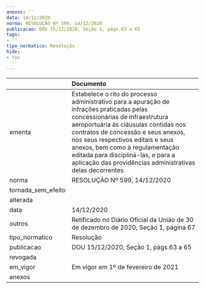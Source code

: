 ```yaml
---
anexos: ''
data: 14/12/2020
norma: RESOLUÇÃO Nº 599, 14/12/2020
publicacao: DOU 15/12/2020, Seção 1, págs.63 a 65
tags:
- ''
tipo_normatico: Resolução
hide: 
- toc 
 
---
```


|                    | Documento                                                                                                                                                                                                                                                                                                                                                                           |
|:-------------------|:------------------------------------------------------------------------------------------------------------------------------------------------------------------------------------------------------------------------------------------------------------------------------------------------------------------------------------------------------------------------------------|
| ementa             | Estabelece o rito do processo administrativo para a apuração de infrações praticadas pelas concessionárias de infraestrutura aeroportuária às cláusulas contidas nos contratos de concessão e seus anexos, nos seus respectivos editais e seus anexos, bem como à regulamentação editada para discipliná-las, e para a aplicação das providências administrativas delas decorrentes |
| norma              | RESOLUÇÃO Nº 599, 14/12/2020                                                                                                                                                                                                                                                                                                                                                        |
| tornada_sem_efeito |                                                                                                                                                                                                                                                                                                                                                                                     |
| alterada           |                                                                                                                                                                                                                                                                                                                                                                                     |
| data               | 14/12/2020                                                                                                                                                                                                                                                                                                                                                                          |
| outros             | Retificado no Diário Oficial da União de 30 de dezembro de 2020, Seção 1, página 67                                                                                                                                                                                                                                                                                                 |
| tipo_normatico     | Resolução                                                                                                                                                                                                                                                                                                                                                                           |
| publicacao         | DOU 15/12/2020, Seção 1, págs.63 a 65                                                                                                                                                                                                                                                                                                                                               |
| revogada           |                                                                                                                                                                                                                                                                                                                                                                                     |
| em_vigor           | Em vigor em 1º de fevereiro de 2021                                                                                                                                                                                                                                                                                                                                                 |
| anexos             |                                                                                                                                                                                                                                                                                                                                                                                     |
